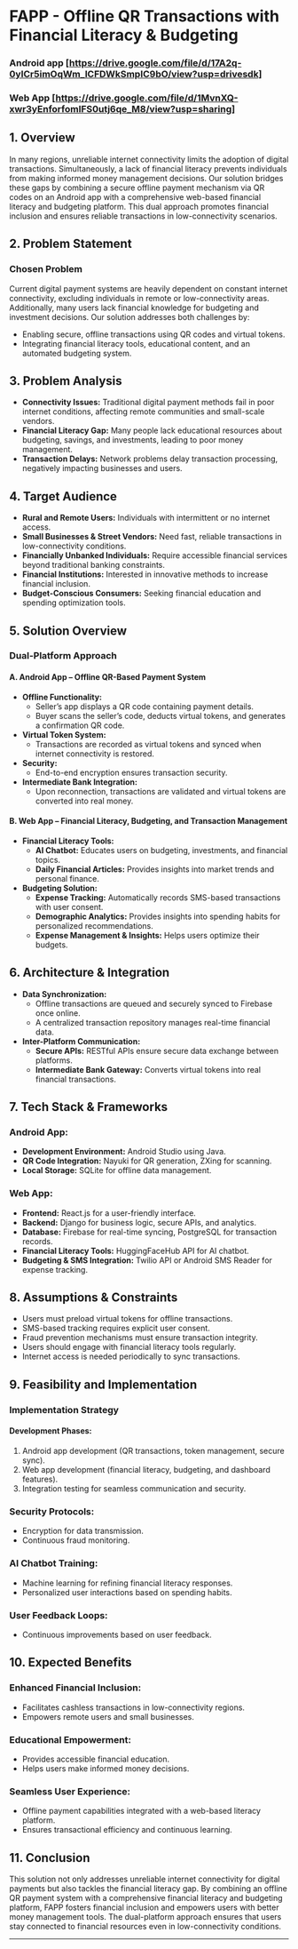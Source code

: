 # FAPP - Offline QR Transactions with Financial Literacy & Budgeting

### Android app  [https://drive.google.com/file/d/17A2q-0yICr5imOqWm_lCFDWkSmpIC9bO/view?usp=drivesdk]
### Web App  [https://drive.google.com/file/d/1MvnXQ-xwr3yEnforfomIFS0utj6qe_M8/view?usp=sharing]



## 1. Overview
In many regions, unreliable internet connectivity limits the adoption of digital transactions. Simultaneously, a lack of financial literacy prevents individuals from making informed money management decisions. Our solution bridges these gaps by combining a secure offline payment mechanism via QR codes on an Android app with a comprehensive web-based financial literacy and budgeting platform. This dual approach promotes financial inclusion and ensures reliable transactions in low-connectivity scenarios.

## 2. Problem Statement
### Chosen Problem
Current digital payment systems are heavily dependent on constant internet connectivity, excluding individuals in remote or low-connectivity areas. Additionally, many users lack financial knowledge for budgeting and investment decisions. Our solution addresses both challenges by:
- Enabling secure, offline transactions using QR codes and virtual tokens.
- Integrating financial literacy tools, educational content, and an automated budgeting system.

## 3. Problem Analysis
- **Connectivity Issues:** Traditional digital payment methods fail in poor internet conditions, affecting remote communities and small-scale vendors.
- **Financial Literacy Gap:** Many people lack educational resources about budgeting, savings, and investments, leading to poor money management.
- **Transaction Delays:** Network problems delay transaction processing, negatively impacting businesses and users.

## 4. Target Audience
- **Rural and Remote Users:** Individuals with intermittent or no internet access.
- **Small Businesses & Street Vendors:** Need fast, reliable transactions in low-connectivity conditions.
- **Financially Unbanked Individuals:** Require accessible financial services beyond traditional banking constraints.
- **Financial Institutions:** Interested in innovative methods to increase financial inclusion.
- **Budget-Conscious Consumers:** Seeking financial education and spending optimization tools.

## 5. Solution Overview
### Dual-Platform Approach
#### A. **Android App – Offline QR-Based Payment System**
- **Offline Functionality:**
  - Seller’s app displays a QR code containing payment details.
  - Buyer scans the seller’s code, deducts virtual tokens, and generates a confirmation QR code.
- **Virtual Token System:**
  - Transactions are recorded as virtual tokens and synced when internet connectivity is restored.
- **Security:**
  - End-to-end encryption ensures transaction security.
- **Intermediate Bank Integration:**
  - Upon reconnection, transactions are validated and virtual tokens are converted into real money.

#### B. **Web App – Financial Literacy, Budgeting, and Transaction Management**
- **Financial Literacy Tools:**
  - **AI Chatbot:** Educates users on budgeting, investments, and financial topics.
  - **Daily Financial Articles:** Provides insights into market trends and personal finance.
- **Budgeting Solution:**
  - **Expense Tracking:** Automatically records SMS-based transactions with user consent.
  - **Demographic Analytics:** Provides insights into spending habits for personalized recommendations.
  - **Expense Management & Insights:** Helps users optimize their budgets.

## 6. Architecture & Integration
- **Data Synchronization:**
  - Offline transactions are queued and securely synced to Firebase once online.
  - A centralized transaction repository manages real-time financial data.
- **Inter-Platform Communication:**
  - **Secure APIs:** RESTful APIs ensure secure data exchange between platforms.
  - **Intermediate Bank Gateway:** Converts virtual tokens into real financial transactions.

## 7. Tech Stack & Frameworks
### **Android App:**
- **Development Environment:** Android Studio using Java.
- **QR Code Integration:** Nayuki for QR generation, ZXing for scanning.
- **Local Storage:** SQLite for offline data management.

### **Web App:**
- **Frontend:** React.js for a user-friendly interface.
- **Backend:** Django for business logic, secure APIs, and analytics.
- **Database:** Firebase for real-time syncing, PostgreSQL for transaction records.
- **Financial Literacy Tools:** HuggingFaceHub API for AI chatbot.
- **Budgeting & SMS Integration:** Twilio API or Android SMS Reader for expense tracking.

## 8. Assumptions & Constraints
- Users must preload virtual tokens for offline transactions.
- SMS-based tracking requires explicit user consent.
- Fraud prevention mechanisms must ensure transaction integrity.
- Users should engage with financial literacy tools regularly.
- Internet access is needed periodically to sync transactions.

## 9. Feasibility and Implementation
### **Implementation Strategy**
#### **Development Phases:**
1. Android app development (QR transactions, token management, secure sync).
2. Web app development (financial literacy, budgeting, and dashboard features).
3. Integration testing for seamless communication and security.

### **Security Protocols:**
- Encryption for data transmission.
- Continuous fraud monitoring.

### **AI Chatbot Training:**
- Machine learning for refining financial literacy responses.
- Personalized user interactions based on spending habits.

### **User Feedback Loops:**
- Continuous improvements based on user feedback.

## 10. Expected Benefits
### **Enhanced Financial Inclusion:**
- Facilitates cashless transactions in low-connectivity regions.
- Empowers remote users and small businesses.

### **Educational Empowerment:**
- Provides accessible financial education.
- Helps users make informed money decisions.

### **Seamless User Experience:**
- Offline payment capabilities integrated with a web-based literacy platform.
- Ensures transactional efficiency and continuous learning.

## 11. Conclusion
This solution not only addresses unreliable internet connectivity for digital payments but also tackles the financial literacy gap. By combining an offline QR payment system with a comprehensive financial literacy and budgeting platform, FAPP fosters financial inclusion and empowers users with better money management tools. The dual-platform approach ensures that users stay connected to financial resources even in low-connectivity conditions.

---
